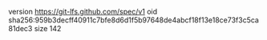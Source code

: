 version https://git-lfs.github.com/spec/v1
oid sha256:959b3decff40911c7bfe8d6d1f5b97648de4abcf18f13e18ce73f3c5ca81dec3
size 142
